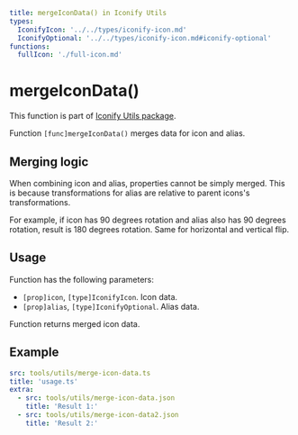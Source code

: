 ```yaml
title: mergeIconData() in Iconify Utils
types:
  IconifyIcon: '../../types/iconify-icon.md'
  IconifyOptional: '../../types/iconify-icon.md#iconify-optional'
functions:
  fullIcon: './full-icon.md'
```

# mergeIconData()

This function is part of [Iconify Utils package](./index.md).

Function `[func]mergeIconData()` merges data for icon and alias.

## Merging logic

When combining icon and alias, properties cannot be simply merged. This is because transformations for alias are relative to parent icons's transformations.

For example, if icon has 90 degrees rotation and alias also has 90 degrees rotation, result is 180 degrees rotation. Same for horizontal and vertical flip.

## Usage

Function has the following parameters:

- `[prop]icon`, `[type]IconifyIcon`. Icon data.
- `[prop]alias`, `[type]IconifyOptional`. Alias data.

Function returns merged icon data.

## Example

```yaml
src: tools/utils/merge-icon-data.ts
title: 'usage.ts'
extra:
  - src: tools/utils/merge-icon-data.json
    title: 'Result 1:'
  - src: tools/utils/merge-icon-data2.json
    title: 'Result 2:'
```
